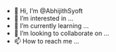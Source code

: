 - 👋 Hi, I’m @AbhijithSyoft
- 👀 I’m interested in ...
- 🌱 I’m currently learning ...
- 💞️ I’m looking to collaborate on ...
- 📫 How to reach me ...

<!---
AbhijithSyoft/AbhijithSyoft is a ✨ special ✨ repository because its `README.md` (this file) appears on your GitHub profile.
You can click the Preview link to take a look at your changes.
--->

